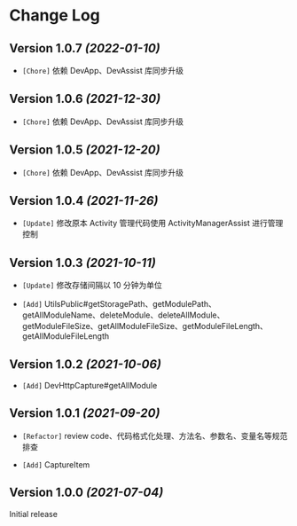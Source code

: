 Change Log
==========

Version 1.0.7 *(2022-01-10)*
----------------------------

* `[Chore]` 依赖 DevApp、DevAssist 库同步升级

Version 1.0.6 *(2021-12-30)*
----------------------------

* `[Chore]` 依赖 DevApp、DevAssist 库同步升级

Version 1.0.5 *(2021-12-20)*
----------------------------

* `[Chore]` 依赖 DevApp、DevAssist 库同步升级

Version 1.0.4 *(2021-11-26)*
----------------------------

* `[Update]` 修改原本 Activity 管理代码使用 ActivityManagerAssist 进行管理控制

Version 1.0.3 *(2021-10-11)*
----------------------------

* `[Update]` 修改存储间隔以 10 分钟为单位

* `[Add]` UtilsPublic#getStoragePath、getModulePath、getAllModuleName、deleteModule、deleteAllModule、getModuleFileSize、getAllModuleFileSize、getModuleFileLength、getAllModuleFileLength

Version 1.0.2 *(2021-10-06)*
----------------------------

* `[Add]` DevHttpCapture#getAllModule

Version 1.0.1 *(2021-09-20)*
----------------------------

* `[Refactor]` review code、代码格式化处理、方法名、参数名、变量名等规范排查

* `[Add]` CaptureItem
 
Version 1.0.0 *(2021-07-04)*
----------------------------

 Initial release
